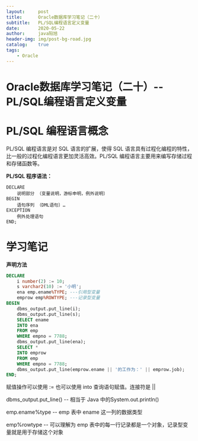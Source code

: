 ```yaml
---
layout:     post
title:      Oracle数据库学习笔记（二十）
subtitle:   PL/SQL编程语言定义变量
date:       2020-05-22
author:     java阳旭
header-img: img/post-bg-road.jpg
catalog:    true
tags:
    - Oracle
---
```

# Oracle数据库学习笔记（二十）--PL/SQL编程语言定义变量

# PL/SQL 编程语言概念

PL/SQL 编程语言是对 SQL 语言的扩展，使得 SQL 语言具有过程化编程的特性，比一般的过程化编程语言更加灵活高效。PL/SQL 编程语言主要用来编写存储过程和存储函数等。

**PL/SQL 程序语法：**

```
DECLARE
	说明部分 （变量说明，游标申明，例外说明〕
BEGIN
	语句序列 （DML语句〕…
EXCEPTION
    例外处理语句
END;
```



# 学习笔记

**声明方法**

```sql
DECLARE
	i number(2) := 10;
	s varchar2(10) := '小明';
	ena emp.ename%TYPE; ---引用型变量
	emprow emp%ROWTYPE; ---记录型变量
BEGIN
	dbms_output.put_line(i);
	dbms_output.put_line(s);
	SELECT ename
	INTO ena
	FROM emp
	WHERE empno = 7788;
	dbms_output.put_line(ena);
	SELECT *
	INTO emprow
	FROM emp
	WHERE empno = 7788;
	dbms_output.put_line(emprow.ename || '的工作为：' || emprow.job);
END;
```

赋值操作可以使用 := 也可以使用 into 查询语句赋值。连接符是 ||

dbms_output.put_line() -- 相当于 Java 中的System.out.println()

emp.ename%type -- emp 表中 ename 这一列的数据类型

emp%rowtype -- 可以理解为 emp 表中的每一行记录都是一个对象，记录型变量就是用于存储这个对象